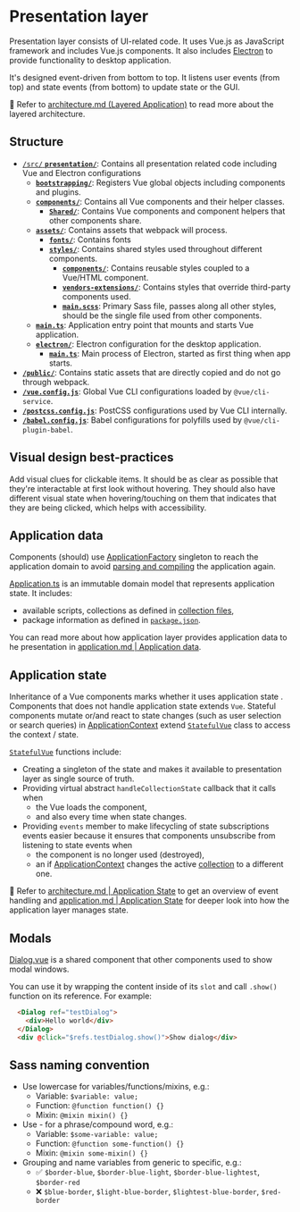 # Presentation layer

Presentation layer consists of UI-related code. It uses Vue.js as JavaScript framework and includes Vue.js components. It also includes [Electron](https://www.electronjs.org/) to provide functionality to desktop application.

It's designed event-driven from bottom to top. It listens user events (from top) and state events (from bottom) to update state or the GUI.

📖 Refer to [architecture.md (Layered Application)](./architecture.md#layered-application) to read more about the layered architecture.

## Structure

- [`/src/` **`presentation/`**](./../src/presentation/): Contains all presentation related code including Vue and Electron configurations
  - [**`bootstrapping/`**](./../src/presentation/bootstrapping/): Registers Vue global objects including components and plugins.
  - [**`components/`**](./../src/presentation/components/): Contains all Vue components and their helper classes.
    - [**`Shared/`**](./../src/presentation/components/Shared): Contains Vue components and component helpers that other components share.
  - [**`assets/`**](./../src/presentation/assets/styles/): Contains assets that webpack will process.
    - [**`fonts/`**](./../src/presentation/assets/fonts/): Contains fonts
    - [**`styles/`**](./../src/presentation/assets/styles/): Contains shared styles used throughout different components.
      - [**`components/`**](./../src/presentation/assets/styles/components): Contains reusable styles coupled to a Vue/HTML component.
      - [**`vendors-extensions/`**](./../src/presentation/assets/styles/third-party-extensions): Contains styles that override third-party components used.
      - [**`main.scss`**](./../src/presentation/assets/styles/main.scss): Primary Sass file, passes along all other styles, should be the single file used from other components.
  - [**`main.ts`**](./../src/presentation/main.ts): Application entry point that mounts and starts Vue application.
  - [**`electron/`**](./../src/presentation/electron/): Electron configuration for the desktop application.
    - [**`main.ts`**](./../src/presentation/main.ts): Main process of Electron, started as first thing when app starts.
- [**`/public/`**](./../public/): Contains static assets that are directly copied and do not go through webpack.
- [**`/vue.config.js`**](./../vue.config.js): Global Vue CLI configurations loaded by `@vue/cli-service`.
- [**`/postcss.config.js`**](./../postcss.config.js): PostCSS configurations used by Vue CLI internally.
- [**`/babel.config.js`**](./../babel.config.js): Babel configurations for polyfills used by `@vue/cli-plugin-babel`.

## Visual design best-practices

Add visual clues for clickable items. It should be as clear as possible that they're interactable at first look without hovering. They should also have different visual state when hovering/touching on them that indicates that they are being clicked, which helps with accessibility.

## Application data

Components (should) use [ApplicationFactory](./../src/application/ApplicationFactory.ts) singleton to reach the application domain to avoid [parsing and compiling](./application.md#parsing-and-compiling) the application again.

[Application.ts](../src/domain/Application.ts) is an immutable domain model that represents application state. It includes:

- available scripts, collections as defined in [collection files](./collection-files.md),
- package information as defined in [`package.json`](./../package.json).

You can read more about how application layer provides application data to he presentation in [application.md | Application data](./application.md#application-data).

## Application state

Inheritance of a Vue components marks whether it uses application state . Components that does not handle application state extends `Vue`. Stateful components mutate or/and react to state changes (such as user selection or search queries) in [ApplicationContext](./../src/application/Context/ApplicationContext.ts) extend [`StatefulVue`](./../src/presentation/components/Shared/StatefulVue.ts) class to access the context / state.

[`StatefulVue`](./../src/presentation/components/Shared/StatefulVue.ts) functions include:

- Creating a singleton of the state and makes it available to presentation layer as single source of truth.
- Providing virtual abstract `handleCollectionState` callback that it calls when
  - the Vue loads the component,
  - and also every time when state changes.
- Providing `events` member to make lifecycling of state subscriptions events easier because it ensures that components unsubscribe from listening to state events when
  - the component is no longer used (destroyed),
  - an if [ApplicationContext](./../src/application/Context/ApplicationContext.ts) changes the active [collection](./collection-files.md) to a different one.

📖 Refer to [architecture.md | Application State](./architecture.md#application-state) to get an overview of event handling and [application.md | Application State](./presentation.md#application-state) for deeper look into how the application layer manages state.

## Modals

[Dialog.vue](./../src/presentation/components/Shared/Dialog.vue) is a shared component that other components used to show modal windows.

You can use it by wrapping the content inside of its `slot` and call `.show()` function on its reference. For example:

  ```html
    <Dialog ref="testDialog">
      <div>Hello world</div>
    </Dialog>
    <div @click="$refs.testDialog.show()">Show dialog</div>
  ```

## Sass naming convention

- Use lowercase for variables/functions/mixins, e.g.:
  - Variable: `$variable: value;`
  - Function: `@function function() {}`
  - Mixin: `@mixin mixin() {}`
- Use - for a phrase/compound word, e.g.:
  - Variable: `$some-variable: value;`
  - Function: `@function some-function() {}`
  - Mixin: `@mixin some-mixin() {}`
- Grouping and name variables from generic to specific, e.g.:
  - ✅ `$border-blue`, `$border-blue-light`, `$border-blue-lightest`, `$border-red`
  - ❌ `$blue-border`, `$light-blue-border`, `$lightest-blue-border`, `$red-border`
  